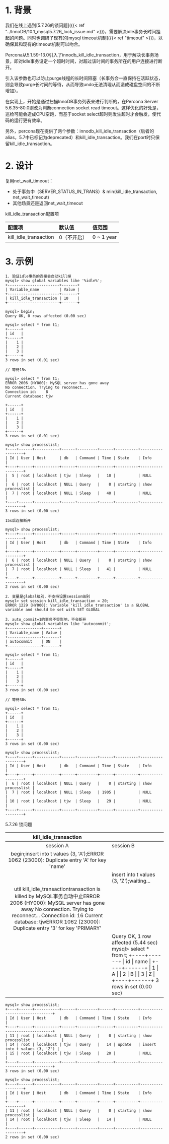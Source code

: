 # 1. 背景

我们在线上遇到[5.7.26的锁问题]({{< ref  "../InnoDB/10.1_mysql5.7.26_lock_issue.md" >}})，需要解决idle事务长时间挂起的问题。同时也调研了现有的[mysql timeout机制]({{< ref  "timeout" >}})，以确保其和现有的timeout机制可以吻合。

Percona从5.1.59-13.0引入了innodb_kill_idle_transaction，用于解决长事务场景，即对idle事务设定一个超时时间，对超过该时间的事务所在的用户连接进行断开。

引入该参数也可以防止purge线程的长时间阻塞（长事务会一直保持在活跃状态，则会导致purge长时间的等待，从而导致undo无法清理从而造成磁盘空间的不断增加）。

在实现上，开始是通过扫描InnoDB事务列表来进行判断的，在Percona Server 5.6.35-80.0则改为判断connection socket read timeout。这样优化的好处是，巡检可能会造成CPU空跑，而基于socket select超时则发生超时才会触发，使代码的运行更有效率。

另外，percona现在提供了两个参数：innodb_kill_idle_transaction（后者的alias，5.7中已标记为deprecated）和kill_idle_transaction。我们在port时只保留kill_idle_transaction。

# 2. 设计

复用net_wait_timeout：

- 处于事务中（SERVER_STATUS_IN_TRANS）& min(kill_idle_transaction, net_wait_timeout)
- 其他场景还是返回net_wait_timeout

kill_idle_transaction配置项

| 配置项                | 默认值      | 值范围     |
| :-------------------- | :---------- | :--------- |
| kill_idle_transaction | 0（不开启） | 0 ~ 1 year |

# 3. 示例

~~~~
1. 验证idle事务的连接会自动kill掉
mysql> show global variables like '%idle%';
+-----------------------+-------+
| Variable_name         | Value |
+-----------------------+-------+
| kill_idle_transaction | 10    |
+-----------------------+-------+
  
mysql> begin;
Query OK, 0 rows affected (0.00 sec)
  
mysql> select * from t1;
+------+
| id   |
+------+
|    1 |
|    2 |
|    3 |
+------+
3 rows in set (0.01 sec)
  
// 等待15s
  
mysql> select * from t1;
ERROR 2006 (HY000): MySQL server has gone away
No connection. Trying to reconnect...
Connection id:    8
Current database: tjw
  
+------+
| id   |
+------+
|    1 |
|    2 |
|    3 |
+------+
3 rows in set (0.01 sec)
  
mysql> show processlist;
+----+------+-----------+------+---------+------+----------+------------------+
| Id | User | Host      | db   | Command | Time | State    | Info             |
+----+------+-----------+------+---------+------+----------+------------------+
|  5 | root | localhost | tjw  | Sleep   |   10 |          | NULL             |
|  6 | root | localhost | NULL | Query   |    0 | starting | show processlist |
|  7 | root | localhost | NULL | Sleep   |   40 |          | NULL             |
+----+------+-----------+------+---------+------+----------+------------------+
3 rows in set (0.00 sec)
  
15s后连接断开
  
mysql> show processlist;
+----+------+-----------+------+---------+------+----------+------------------+
| Id | User | Host      | db   | Command | Time | State    | Info             |
+----+------+-----------+------+---------+------+----------+------------------+
|  6 | root | localhost | NULL | Query   |    0 | starting | show processlist |
|  7 | root | localhost | NULL | Sleep   |   41 |          | NULL             |
+----+------+-----------+------+---------+------+----------+------------------+
2 rows in set (0.00 sec)
  
2. 变量是global级别，不支持设置session级别
mysql> set session kill_idle_transaction = 20;
ERROR 1229 (HY000): Variable 'kill_idle_transaction' is a GLOBAL variable and should be set with SET GLOBAL
  
3. auto_commit=1的事务不受影响，不会断开
mysql> show global variables like 'autocommit';
+---------------+-------+
| Variable_name | Value |
+---------------+-------+
| autocommit    | ON    |
+---------------+-------+
  
mysql> select * from t1;
+------+
| id   |
+------+
|    1 |
|    2 |
|    3 |
+------+
3 rows in set (0.00 sec)
  
// 等待30s
  
mysql> select * from t1;
+------+
| id   |
+------+
|    1 |
|    2 |
|    3 |
+------+
3 rows in set (0.00 sec)
  
mysql> show processlist;
+----+------+-----------+------+---------+------+----------+------------------+
| Id | User | Host      | db   | Command | Time | State    | Info             |
+----+------+-----------+------+---------+------+----------+------------------+
|  6 | root | localhost | NULL | Query   |    0 | starting | show processlist |
|  7 | root | localhost | NULL | Sleep   | 1905 |          | NULL             |
| 10 | root | localhost | tjw  | Sleep   |   29 |          | NULL             |
+----+------+-----------+------+---------+------+----------+------------------+
~~~~

5.7.26 锁问题

|                    kill_idle_transaction                     |                                                              |
| :----------------------------------------------------------: | ------------------------------------------------------------ |
|                          session A                           | session B                                                    |
| begin;insert into t values (3, 'A');ERROR 1062 (23000): Duplicate entry 'A' for key 'name' |                                                              |
|                                                              | insert into t values (3, 'Z');waiting...                     |
| util kill_idle_transactiontransaction is killed by MySQL事务自动中止ERROR 2006 (HY000): MySQL server has gone away No connection. Trying to reconnect... Connection id: 16 Current database: tjwERROR 1062 (23000): Duplicate entry '3' for key 'PRIMARY' |                                                              |
|                                                              | Query OK, 1 row affected (5.44 sec) mysql> select * from t; +----+------+ \| id \| name \| +----+------+ \| 1 \| A \| \| 2 \| B \| \| 3 \| Z \| +----+------+ 3 rows in set (0.00 sec) |

~~~~
mysql> show processlist;
+----+------+-----------+------+---------+------+----------+-------------------------------+
| Id | User | Host      | db   | Command | Time | State    | Info                          |
+----+------+-----------+------+---------+------+----------+-------------------------------+
| 11 | root | localhost | NULL | Query   |    0 | starting | show processlist              |
| 14 | root | localhost | tjw  | Query   |   14 | update   | insert into t values (3, 'Z') |
| 15 | root | localhost | tjw  | Sleep   |   20 |          | NULL                          |
+----+------+-----------+------+---------+------+----------+-------------------------------+
3 rows in set (0.00 sec)
 
mysql> show processlist;
+----+------+-----------+------+---------+------+----------+------------------+
| Id | User | Host      | db   | Command | Time | State    | Info             |
+----+------+-----------+------+---------+------+----------+------------------+
| 11 | root | localhost | NULL | Query   |    0 | starting | show processlist |
| 14 | root | localhost | tjw  | Sleep   |   14 |          | NULL             |
+----+------+-----------+------+---------+------+----------+------------------+
2 rows in set (0.00 sec)
~~~~

